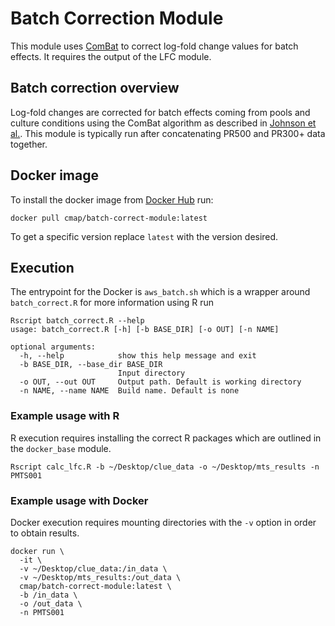 # Batch Correction Module

This module uses [ComBat](https://www.bioconductor.org/packages/devel/bioc/vignettes/sva/inst/doc/sva.pdf) to correct log-fold change values for batch effects. It requires the output of the LFC module.

## Batch correction overview

Log-fold changes are corrected for batch effects coming from pools and culture conditions using the ComBat algorithm as described in [Johnson et al.](https://pubmed.ncbi.nlm.nih.gov/16632515/). This module is typically run after concatenating PR500 and PR300+ data together.

## Docker image

To install the docker image from [Docker Hub](https://hub.docker.com/repository/docker/cmap/batch-correct-module) run:

```
docker pull cmap/batch-correct-module:latest
```

To get a specific version replace `latest` with the version desired.

## Execution

The entrypoint for the Docker is `aws_batch.sh` which is a wrapper around `batch_correct.R` for more information using R run

```
Rscript batch_correct.R --help
usage: batch_correct.R [-h] [-b BASE_DIR] [-o OUT] [-n NAME]

optional arguments:
  -h, --help            show this help message and exit
  -b BASE_DIR, --base_dir BASE_DIR
                        Input directory
  -o OUT, --out OUT     Output path. Default is working directory
  -n NAME, --name NAME  Build name. Default is none
```

### Example usage with R

R execution requires installing the correct R packages which are outlined in the `docker_base` module.

```
Rscript calc_lfc.R -b ~/Desktop/clue_data -o ~/Desktop/mts_results -n PMTS001
```

### Example usage with Docker

Docker execution requires mounting directories with the `-v` option in order to obtain results.

```
docker run \
  -it \
  -v ~/Desktop/clue_data:/in_data \
  -v ~/Desktop/mts_results:/out_data \
  cmap/batch-correct-module:latest \
  -b /in_data \
  -o /out_data \
  -n PMTS001
```
